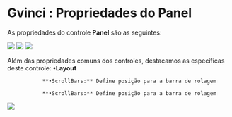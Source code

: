 # Gvinci : Propriedades do Panel

As propriedades do controle **Panel** são as seguintes:

![](http://www.gvinci.com.br/manual/panel_1.zoom80.png)   ![](http://www.gvinci.com.br/manual/panel_2.zoom80.png)   ![](http://www.gvinci.com.br/manual/panel_3.zoom80.png)

Além das  propriedades comuns dos controles, destacamos as específicas deste controle:           **•Layout**

               **•ScrollBars:** Define posição para a barra de rolagem

               **•ScrollBars:** Define posição para a barra de rolagem

![](http://www.gvinci.com.br/manual/contr_panel_prop_scrollbar.jpg)

